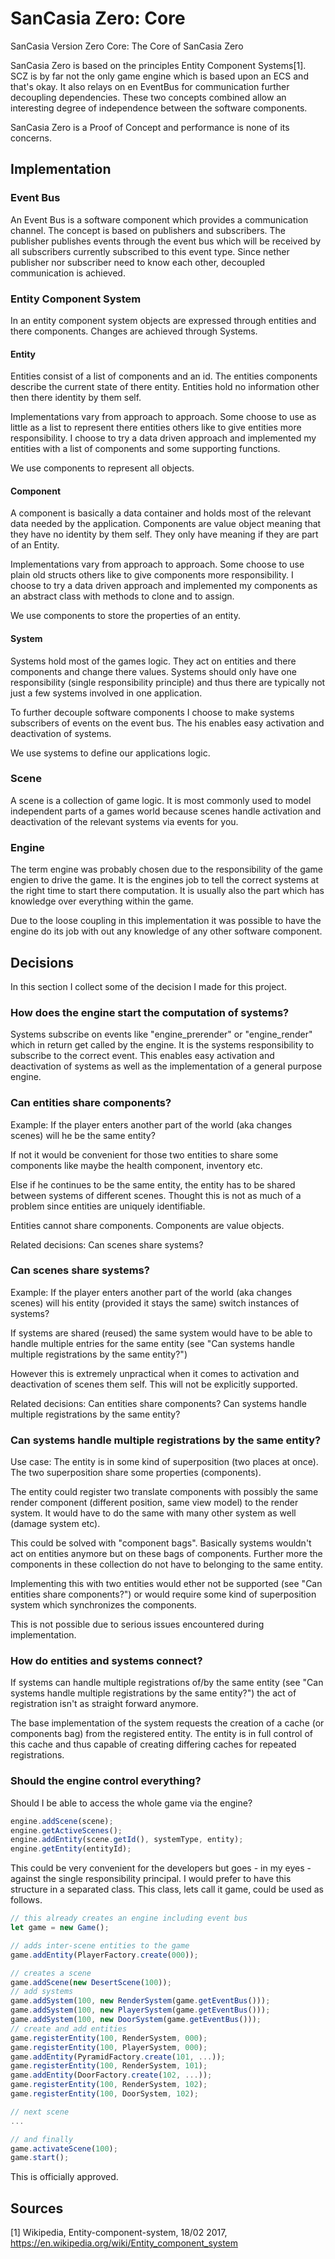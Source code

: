 # SanCasia Zero: Core
SanCasia Version Zero Core: The Core of SanCasia Zero

SanCasia Zero is based on the principles Entity Component Systems[1].
SCZ is by far not the only game engine which is based upon an ECS and that's okay. It also relays on en EventBus for communication further decoupling dependencies. These two concepts combined allow an interesting degree of independence between the software components.

SanCasia Zero is a Proof of Concept and performance is none of its concerns.

## Implementation

### Event Bus
An Event Bus is a software component which provides a communication channel. The concept is based on publishers and subscribers. The publisher publishes events through the event bus which will be received by all subscribers currently subscribed to this event type. Since nether publisher nor subscriber need to know each other, decoupled communication is achieved.

### Entity Component System
In an entity component system objects are expressed through entities and there components. Changes are achieved through Systems.

#### Entity
Entities consist of a list of components and an id. The entities components describe the current state of there entity. Entities hold no information other then there identity by them self.

Implementations vary from approach to approach. Some choose to use as little as a list to represent there entities others like to give entities more responsibility. I choose to try a data driven approach and implemented my entities with a list of components and some supporting functions.

We use components to represent all objects.

#### Component
A component is basically a data container and holds most of the relevant data needed by the application. Components are value object meaning that they have no identity by them self. They only have meaning if they are part of an Entity.

Implementations vary from approach to approach. Some choose to use plain old structs others like to give components more responsibility. I choose to try a data driven approach and implemented my components as an abstract class with methods to clone and to assign.

We use components to store the properties of an entity.

#### System
Systems hold most of the games logic. They act on entities and there components and change there values. Systems should only have one responsibility (single responsibility principle) and thus there are typically not just a few systems involved in one application.

To further decouple software components I choose to make systems subscribers of events on the event bus. The his enables easy activation and deactivation of systems.

We use systems to define our applications logic.

### Scene
A scene is a collection of game logic. It is most commonly used to model independent parts of a games world because scenes handle activation and deactivation of the relevant systems via events for you.

### Engine
The term engine was probably chosen due to the responsibility of the game engien to drive the game. It is the engines job to tell the correct systems at the right time to start there computation. It is usually also the part which has knowledge over everything within the game.

Due to the loose coupling in this implementation it was possible to have the engine do its job with out any knowledge of any other software component.

## Decisions
In this section I collect some of the decision I made for this project.

### How does the engine start the computation of systems?
Systems subscribe on events like "engine_prerender" or "engine_render" which in return get called by the engine. It is the systems responsibility to subscribe to the correct event. This enables easy activation and deactivation of systems as well as the implementation of a general purpose engine.

### Can entities share components?
Example: If the player enters another part of the world (aka changes scenes) will he be the same entity?

If not it would be convenient for those two entities to share some components like maybe the health component, inventory etc.

Else if he continues to be the same entity, the entity has to be shared between systems of different scenes. Thought this is not as much of a problem since entities are uniquely identifiable.

Entities cannot share components. Components are value objects.

Related decisions:
Can scenes share systems?

### Can scenes share systems?
Example: If the player enters another part of the world (aka changes scenes) will his entity (provided it stays the same) switch instances of systems?

If systems are shared (reused) the same system would have to be able to handle multiple entries for the same entity (see "Can systems handle multiple registrations by the same entity?")

However this is extremely unpractical when it comes to activation and deactivation of scenes them self. This will not be explicitly supported.

Related decisions:
Can entities share components?
Can systems handle multiple registrations by the same entity?

### Can systems handle multiple registrations by the same entity?
Use case: The entity is in some kind of superposition (two places at once). The two superposition share some properties (components).

The entity could register two translate components with possibly the same render component (different position, same view model) to the render system. It would have to do the same with many other system as well (damage system etc).

This could be solved with "component bags". Basically systems wouldn't act on entities anymore but on these bags of components. Further more the components in these collection do not have to belonging to the same entity.

Implementing this with two entities would ether not be supported (see "Can entities share components?") or would require some kind of superposition system which synchronizes the components.

This is not possible due to serious issues encountered during implementation.

### How do entities and systems connect?
If systems can handle multiple registrations of/by the same entity (see "Can systems handle multiple registrations by the same entity?") the act of registration isn't as straight forward anymore.

The base implementation of the system requests the creation of a cache (or components bag) from the registered entity. The entity is in full control of this cache and thus capable of creating differing caches for repeated registrations.

### Should the engine control everything?
Should I be able to access the whole game via the engine?
``` typescript
engine.addScene(scene);
engine.getActiveScenes();
engine.addEntity(scene.getId(), systemType, entity);
engine.getEntity(entityId);
```
This could be very convenient for the developers but goes - in my eyes - against the single responsibility principal. I would prefer to have this structure in a separated class. This class, lets call it game, could be used as follows.
``` typescript
// this already creates an engine including event bus
let game = new Game();

// adds inter-scene entities to the game
game.addEntity(PlayerFactory.create(000));

// creates a scene
game.addScene(new DesertScene(100));
// add systems
game.addSystem(100, new RenderSystem(game.getEventBus()));
game.addSystem(100, new PlayerSystem(game.getEventBus()));
game.addSystem(100, new DoorSystem(game.getEventBus()));
// create and add entities
game.registerEntity(100, RenderSystem, 000);
game.registerEntity(100, PlayerSystem, 000);
game.addEntity(PyramidFactory.create(101, ...));
game.registerEntity(100, RenderSystem, 101);
game.addEntity(DoorFactory.create(102, ...));
game.registerEntity(100, RenderSystem, 102);
game.registerEntity(100, DoorSystem, 102);

// next scene
...

// and finally
game.activateScene(100);
game.start();

```
This is officially approved.


## Sources
[1] Wikipedia, Entity-component-system, 18/02 2017,  https://en.wikipedia.org/wiki/Entity_component_system

